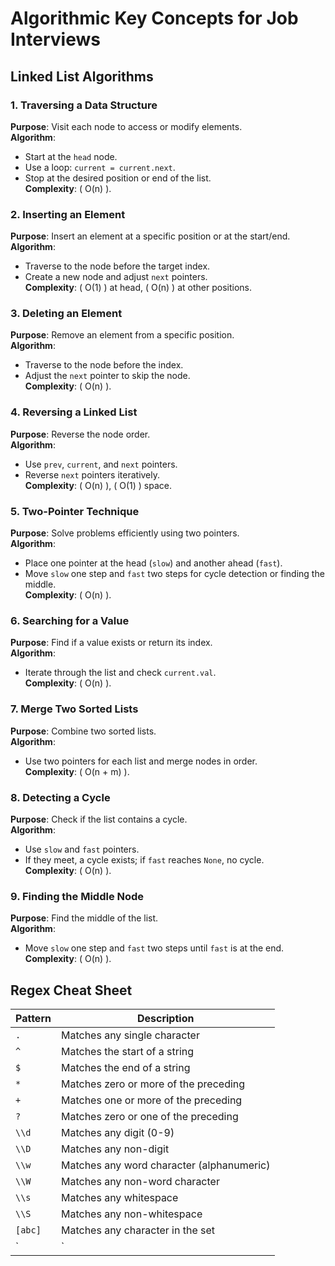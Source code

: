 # Algorithmic Key Concepts for Job Interviews

## Linked List Algorithms

### 1. Traversing a Data Structure
**Purpose**: Visit each node to access or modify elements.  
**Algorithm**:
- Start at the `head` node.
- Use a loop: `current = current.next`.
- Stop at the desired position or end of the list.  
**Complexity**: \( O(n) \).

### 2. Inserting an Element
**Purpose**: Insert an element at a specific position or at the start/end.  
**Algorithm**:
- Traverse to the node before the target index.
- Create a new node and adjust `next` pointers.  
**Complexity**: \( O(1) \) at head, \( O(n) \) at other positions.

### 3. Deleting an Element
**Purpose**: Remove an element from a specific position.  
**Algorithm**:
- Traverse to the node before the index.
- Adjust the `next` pointer to skip the node.  
**Complexity**: \( O(n) \).

### 4. Reversing a Linked List
**Purpose**: Reverse the node order.  
**Algorithm**:
- Use `prev`, `current`, and `next` pointers.
- Reverse `next` pointers iteratively.  
**Complexity**: \( O(n) \), \( O(1) \) space.

### 5. Two-Pointer Technique
**Purpose**: Solve problems efficiently using two pointers.  
**Algorithm**:
- Place one pointer at the head (`slow`) and another ahead (`fast`).
- Move `slow` one step and `fast` two steps for cycle detection or finding the middle.  
**Complexity**: \( O(n) \).

### 6. Searching for a Value
**Purpose**: Find if a value exists or return its index.  
**Algorithm**:
- Iterate through the list and check `current.val`.  
**Complexity**: \( O(n) \).

### 7. Merge Two Sorted Lists
**Purpose**: Combine two sorted lists.  
**Algorithm**:
- Use two pointers for each list and merge nodes in order.  
**Complexity**: \( O(n + m) \).

### 8. Detecting a Cycle
**Purpose**: Check if the list contains a cycle.  
**Algorithm**:
- Use `slow` and `fast` pointers.
- If they meet, a cycle exists; if `fast` reaches `None`, no cycle.  
**Complexity**: \( O(n) \).

### 9. Finding the Middle Node
**Purpose**: Find the middle of the list.  
**Algorithm**:
- Move `slow` one step and `fast` two steps until `fast` is at the end.  
**Complexity**: \( O(n) \).

## Regex Cheat Sheet

| Pattern | Description                              |
|---------|------------------------------------------|
| `.`     | Matches any single character             |
| `^`     | Matches the start of a string            |
| `$`     | Matches the end of a string              |
| `*`     | Matches zero or more of the preceding    |
| `+`     | Matches one or more of the preceding     |
| `?`     | Matches zero or one of the preceding     |
| `\\d`   | Matches any digit (0-9)                  |
| `\\D`   | Matches any non-digit                    |
| `\\w`   | Matches any word character (alphanumeric)|
| `\\W`   | Matches any non-word character           |
| `\\s`   | Matches any whitespace                   |
| `\\S`   | Matches any non-whitespace               |
| `[abc]` | Matches any character in the set         |
| `|`     | Acts as OR between patterns              |
